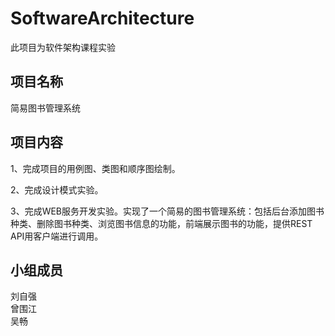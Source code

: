 # SoftwareArchitecture
此项目为软件架构课程实验

## 项目名称  
简易图书管理系统

## 项目内容  
1、完成项目的用例图、类图和顺序图绘制。

2、完成设计模式实验。  

3、完成WEB服务开发实验。实现了一个简易的图书管理系统：包括后台添加图书种类、删除图书种类、浏览图书信息的功能，前端展示图书的功能，提供REST API用客户端进行调用。

## 小组成员
刘自强  
曾围江  
吴畅
